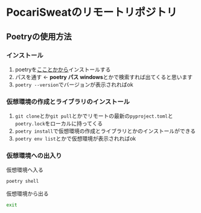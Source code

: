 # PocariSweatのリモートリポジトリ

## Poetryの使用方法
### インストール
1. poetryを[こことかから](https://cocoatomo.github.io/poetry-ja/)インストールする
2. パスを通す ← **poetry パス windows**とかで検索すれば出てくると思います
3. ```poetry --version```でバージョンが表示されればok

### 仮想環境の作成とライブラリのインストール
1. ```git clone```とか```git pull```とかでリモートの最新の```pyproject.toml```と```poetry.lock```をローカルに持ってくる
2. ```poetry install```で仮想環境の作成とライブラリとかのインストールができる
3. ```poetry env list```とかで仮想環境が表示されればok

### 仮想環境への出入り
仮想環境へ入る
```bash
poetry shell
```
仮想環境から出る
```bash
exit
```

<!--
## pipとvenvを使って、仮想環境を作成し、仮想環境内でパッケージをインストールする

venvは仮想環境が作れるやつ(インストールは多分いらない)
```bash
python -m venv --help
```
を実行すると、helpページが出力されるはず(されたらok)

### 1.仮想環境を作成する。
プロジェクトのディレクトリ(ポカリスウェット)へ行って以下を実行
``` bash
py -m venv env
```

### 2.仮想環境に入る
``` bash
.\env\Scripts\activate
```

### 3.仮想環境にパッケージをインストール(requirement.txtに記述してあるやつがインストールされる)
``` bash
pip install -r requirements.txt
```
実行することで、パッケージを一括インストールできる。

### 補足
- 仮想環境に入る
``` bash
.\env\Scripts\activate
```
- 仮想環境から出る
``` bash
deactivate
```

!-->
